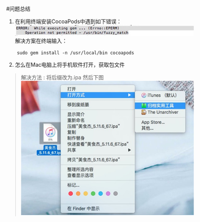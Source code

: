 #问题总结

1. 在利用终端安装CocoaPods中遇到如下错误：
![](image/q1.jpg)
<br>解决方案在终端输入：
```
	sudo gem install -n /usr/local/bin cocoapods
```

2. 怎么在Mac电脑上将手机软件打开，获取包文件
> 解决方法 : 将后缀改为.ipa 然后下图
> ![](image/q2.jpg)
